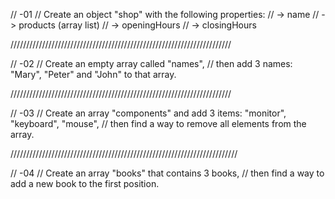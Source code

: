 // -01
// Create an object "shop" with the following properties:
// -> name
// -> products (array list)
// -> openingHours
// -> closingHours

//////////////////////////////////////////////////////////////////////

// -02
// Create an empty array called "names",
// then add 3 names: "Mary", "Peter" and "John" to that array.

//////////////////////////////////////////////////////////////////////

// -03
// Create an array "components" and add 3 items: "monitor", "keyboard", "mouse",
// then find a way to remove all elements from the array.

////////////////////////////////////////////////////////////////////////

// -04
// Create an array "books" that contains 3 books,
// then find a way to add a new book to the first position.
